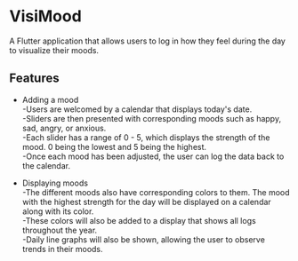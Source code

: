 # VisiMood

A Flutter application that allows users to log in how they feel during the day to visualize their moods.

## Features

- Adding a mood\
    -Users are welcomed by a calendar that displays today's date.\
    -Sliders are then presented with corresponding moods such as happy, sad, angry, or anxious.\
    -Each slider has a range of 0 - 5, which displays the strength of the mood. 0 being the lowest and 5 being the highest.\
    -Once each mood has been adjusted, the user can log the data back to the calendar.

- Displaying moods\
    -The different moods also have corresponding colors to them. The mood with the highest strength for the day will be
        displayed on a calendar along with its color.\
    -These colors will also be added to a display that shows all logs throughout the year.\
    -Daily line graphs will also be shown, allowing the user to observe trends in their moods.

